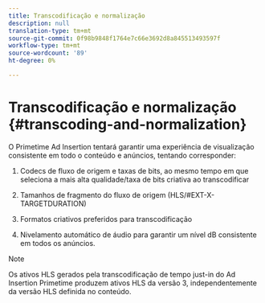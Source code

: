 ```yaml
---
title: Transcodificação e normalização
description: null
translation-type: tm+mt
source-git-commit: 0f98b9848f1764e7c66e3692d8a845513493597f
workflow-type: tm+mt
source-wordcount: '89'
ht-degree: 0%

---
```



# Transcodificação e normalização {#transcoding-and-normalization}

O Primetime Ad Insertion tentará garantir uma experiência de visualização consistente em todo o conteúdo e anúncios, tentando corresponder:

1. Codecs de fluxo de origem e taxas de bits, ao mesmo tempo em que seleciona a mais alta qualidade/taxa de bits criativa ao transcodificar

1. Tamanhos de fragmento do fluxo de origem (HLS/#EXT-X-TARGETDURATION)

1. Formatos criativos preferidos para transcodificação

1. Nivelamento automático de áudio para garantir um nível dB consistente em todos os anúncios.

>[!NOTE]
>
>Os ativos HLS gerados pela transcodificação de tempo just-in do Ad Insertion Primetime produzem ativos HLS da versão 3, independentemente da versão HLS definida no conteúdo.